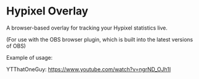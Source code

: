 # Hypixel Overlay

A browser-based overlay for tracking your Hypixel statistics live.

(For use with the OBS browser plugin, which is built into the latest versions of OBS)

Example of usage:

YTThatOneGuy: https://www.youtube.com/watch?v=ngrND_OJh1I
